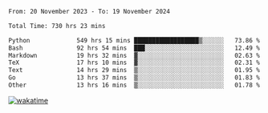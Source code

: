 <!--START_SECTION:waka-->

```txt
From: 20 November 2023 - To: 19 November 2024

Total Time: 730 hrs 23 mins

Python             549 hrs 15 mins ██████████████████▒░░░░░░   73.86 %
Bash               92 hrs 54 mins  ███░░░░░░░░░░░░░░░░░░░░░░   12.49 %
Markdown           19 hrs 32 mins  ▓░░░░░░░░░░░░░░░░░░░░░░░░   02.63 %
TeX                17 hrs 10 mins  ▓░░░░░░░░░░░░░░░░░░░░░░░░   02.31 %
Text               14 hrs 29 mins  ▒░░░░░░░░░░░░░░░░░░░░░░░░   01.95 %
Go                 13 hrs 37 mins  ▒░░░░░░░░░░░░░░░░░░░░░░░░   01.83 %
Other              13 hrs 16 mins  ▒░░░░░░░░░░░░░░░░░░░░░░░░   01.78 %
```

<!--END_SECTION:waka-->
[![wakatime](https://wakatime.com/badge/user/5f89a63a-5294-4958-ad30-2b3455e63f2a.svg)](https://wakatime.com/@5f89a63a-5294-4958-ad30-2b3455e63f2a)
